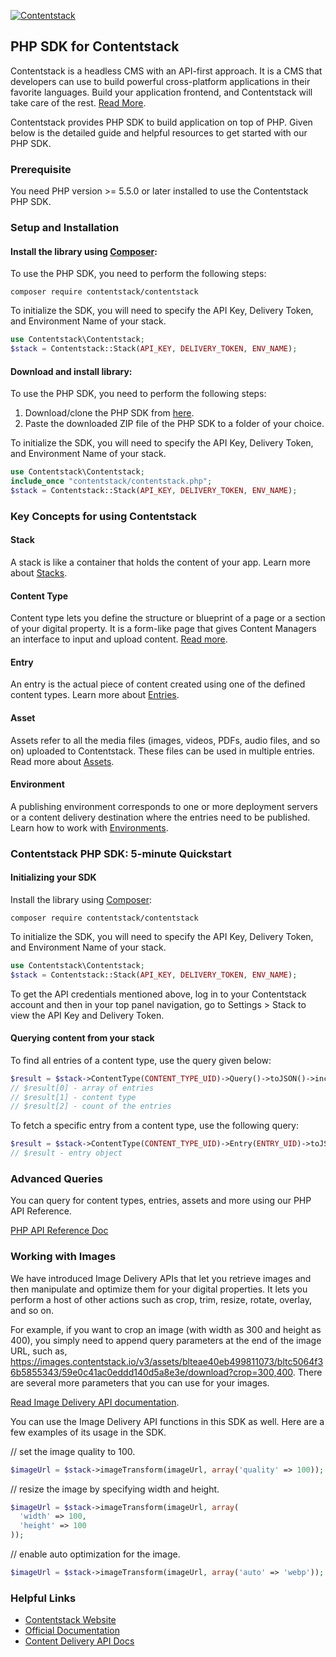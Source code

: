 [![Contentstack](https://www.contentstack.com/docs/static/images/contentstack.png)](https://www.contentstack.com/)

## PHP SDK for Contentstack

Contentstack is a headless CMS with an API-first approach. It is a CMS that developers can use to build powerful cross-platform applications in their favorite languages. Build your application frontend, and Contentstack will take care of the rest. [Read More](https://www.contentstack.com/). 

Contentstack provides PHP SDK to build application on top of PHP. Given below is the detailed guide and helpful resources to get started with our PHP SDK.


### Prerequisite

You need PHP version &gt;= 5.5.0 or later installed to use the Contentstack PHP SDK.

### Setup and Installation

#### Install the library using [Composer](https://packagist.org/packages/contentstack/contentstack):
To use the PHP SDK, you need to perform the following steps:

    composer require contentstack/contentstack

To initialize the SDK, you will need to specify the API Key, Delivery Token, and Environment Name of your stack.

```php
use Contentstack\Contentstack;
$stack = Contentstack::Stack(API_KEY, DELIVERY_TOKEN, ENV_NAME);
```


#### Download and install library:
To use the PHP SDK, you need to perform the following steps:

1. Download/clone the PHP SDK from [here](https://www.contentstack.com/docs/platforms/php/php_sdk_latest). 
2. Paste the downloaded ZIP file of the PHP SDK to a folder of your choice. 

To initialize the SDK, you will need to specify the API Key, Delivery Token, and Environment Name of your stack.

```php
use Contentstack\Contentstack;
include_once "contentstack/contentstack.php";
$stack = Contentstack::Stack(API_KEY, DELIVERY_TOKEN, ENV_NAME);
```


### Key Concepts for using Contentstack

#### Stack

A stack is like a container that holds the content of your app. Learn more about [Stacks](https://www.contentstack.com/docs/guide/stack).

#### Content Type

Content type lets you define the structure or blueprint of a page or a section of your digital property. It is a form-like page that gives Content Managers an interface to input and upload content. [Read more](https://www.contentstack.com/docs/guide/content-types).

#### Entry

An entry is the actual piece of content created using one of the defined content types. Learn more about [Entries](https://www.contentstack.com/docs/guide/content-management#working-with-entries). 

#### Asset

Assets refer to all the media files (images, videos, PDFs, audio files, and so on) uploaded to Contentstack. These files can be used in multiple entries. Read more about [Assets](https://www.contentstack.com/docs/guide/content-management#working-with-assets). 

#### Environment

A publishing environment corresponds to one or more deployment servers or a content delivery destination where the entries need to be published. Learn how to work with [Environments](https://www.contentstack.com/docs/guide/environments). 



### Contentstack PHP SDK: 5-minute Quickstart

#### Initializing your SDK 
Install the library using [Composer](https://packagist.org/packages/contentstack/contentstack):

    composer require contentstack/contentstack


To initialize the SDK, you will need to specify the API Key, Delivery Token, and Environment Name of your stack.

```php
use Contentstack\Contentstack;
$stack = Contentstack::Stack(API_KEY, DELIVERY_TOKEN, ENV_NAME);
```

To get the API credentials mentioned above, log in to your Contentstack account and then in your top panel navigation, go to Settings &gt; Stack to view the API Key and Delivery Token.



#### Querying content from your stack

To find all entries  of a content type, use the query given below:

```php
$result = $stack->ContentType(CONTENT_TYPE_UID)->Query()->toJSON()->includeCount()->includeContentType()->find();
// $result[0] - array of entries
// $result[1] - content type
// $result[2] - count of the entries
```

To fetch a specific entry from a content type, use the following query:

```php
$result = $stack->ContentType(CONTENT_TYPE_UID)->Entry(ENTRY_UID)->toJSON()->fetch();
// $result - entry object
```

### Advanced Queries

You can query for content types, entries, assets and more using our PHP API Reference. 

[PHP API Reference Doc](https://www.contentstack.com/docs/platforms/php/api-reference/)

  

### Working with Images

We have introduced Image Delivery APIs that let you retrieve images and then manipulate and optimize them for your digital properties. It lets you perform a host of other actions such as crop, trim, resize, rotate, overlay, and so on. 

For example, if you want to crop an image (with width as 300 and height as 400), you simply need to append query parameters at the end of the image URL, such as, https://images.contentstack.io/v3/assets/blteae40eb499811073/bltc5064f36b5855343/59e0c41ac0eddd140d5a8e3e/download?crop=300,400. There are several more parameters that you can use for your images. 

[Read Image Delivery API documentation](https://www.contentstack.com/docs/apis/image-delivery-api/). 

You can use the Image Delivery API functions in this SDK as well. Here are a few examples of its usage in the SDK.

// set the image quality to 100.

```php
$imageUrl = $stack->imageTransform(imageUrl, array('quality' => 100));
```

// resize the image by specifying width and height.

```php
$imageUrl = $stack->imageTransform(imageUrl, array(
  'width' => 100,
  'height' => 100
));
```

// enable auto optimization for the image.

```php
$imageUrl = $stack->imageTransform(imageUrl, array('auto' => 'webp'));
```


### Helpful Links

- [Contentstack Website](https://www.contentstack.com) 
- [Official Documentation](https://www.contentstack.com/docs) 
- [Content Delivery API Docs](https://www.contentstack.com/docs/apis/content-delivery-api/) 

